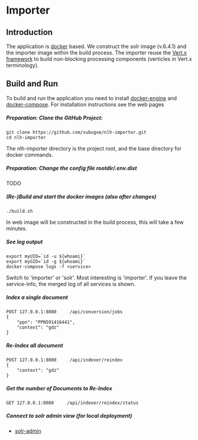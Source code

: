 # Importer
## Introduction

The application is [docker](https://www.docker.com) based. We construct the solr image (v.6.4.1) and the importer image within the build process. The importer reuse the [Vert.x framework](http://vertx.io) to build non-blocking processing components (verticles in Vert.x terminology).


## Build and Run
To build and run the application you need to install [docker-engine](https://docs.docker.com/engine/installation/) and [docker-compose](https://github.com/docker/compose). For installation instructions see the web pages 

##### Preparation: Clone the GitHub Project:


```
git clone https://github.com/subugoe/nlh-importer.git
cd nlh-importer
```

The nlh-importer directory is the project root, and the base directory for docker commands. 

##### Preparation: Change the config file rootdir/.env.dist

TODO

##### (Re-)Build and start the docker images (also after changes)

```
./build.sh
```
 
In web image will be constructed in the build process, this will take a few minutes.


##### See log output

```
export myUID=`id -u ${whoami}`
export myGID=`id -g ${whoami}`
docker-compose logs -f <service>
```

Switch <service> to 'importer' or 'solr'. Most interesting is 'importer'. If you leave the service-info, the merged log of all services is shown. 


##### Index a single document

```
POST 127.0.0.1:8080     /api/conversion/jobs
{
	"ppn": "PPN591416441",
	"context": "gdz"
}
```

##### Re-Index all document 

```
POST 127.0.0.1:8080     /api/indexer/reindex
{
	"context": "gdz"
}
```

##### Get the number of Documents to Re-Index 

```
GET 127.0.0.1:8080     /api/indexer/reindex/status
```

##### Connect to solr admin view (for local deployment)
 
* [solr-admin](http://0.0.0.0:8443/)


